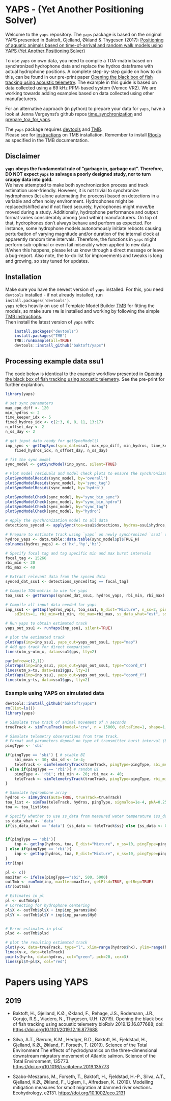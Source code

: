
<!-- README_sync.md is generated from README_sync.Rmd. Please edit that file -->

# YAPS - (Yet Another Positioning Solver)

Welcome to the `yaps` repository. The `yaps` package is based on the
original YAPS presented in Baktoft, Gjelland, Økland & Thygesen (2017):
[Positioning of aquatic animals based on time-of-arrival and random walk
models using YAPS (Yet Another Positioning
Solver)](https://www.nature.com/articles/s41598-017-14278-z.pdf)

To use `yaps` on own data, you need to compile a TOA-matrix based on
synchronized hydrophone data and replace the hydros dataframe with
actual hydrophone positions. A complete step-by-step guide on how to do
this, can be found in our pre-print paper [Opening the black box of fish
tracking using acoustic
telemetry](https://www.biorxiv.org/content/10.1101/2019.12.16.877688v1).
The example in this guide is based on data collected using a 69 kHz
PPM-based system (Vemco VR2). We are working towards adding examples
based on data collected using other manufacturers.

For an alternative approach (in python) to prepare your data for `yaps`,
have a look at Jenna Vergeynst’s github repos
[time\_synchronization](https://github.com/JennaVergeynst/time_synchronization)
and
[prepare\_toa\_for\_yaps](https://github.com/JennaVergeynst/prepare_toa_for_yaps).

The `yaps` package requires
[devtools](https://cran.r-project.org/web/packages/devtools/index.html)
and [TMB](https://github.com/kaskr/adcomp).  
Please see for
[instructions](https://github.com/kaskr/adcomp/wiki/Download) on TMB
installation. Remember to install
[Rtools](https://cran.r-project.org/bin/windows/Rtools/) as specified in
the TMB documentation.

## Disclaimer

**`yaps` obeys the fundamental rule of “garbage in, garbage out”.
Therefore, DO NOT expect `yaps` to salvage a poorly designed study, nor
to turn crappy data into gold.**  
We have attempted to make both synchronization process and track
estimation user-friendly. However, it is not trivial to synchronize
hydrophones (let alone automating the process) based on detections in a
variable and often noisy environment. Hydrophones might be
replaced/shifted and if not fixed securely, hydrophones might move/be
moved during a study. Additionally, hydrophone performance and output
format varies considerably among (and within) manufacturers. On top of
that, hydrophones don’t always behave and perform as expected. For
instance, some hydrophone models autonomously initiate reboots causing
perturbation of varying magnitude and/or duration of the internal clock
at apparently random time intervals. Therefore, the functions in `yaps`
might perform sub-optimal or even fail miserably when applied to new
data. If/when this happens, please let us know through a direct message
or leave a bug-report. Also note, the to-do list for improvements and
tweaks is long and growing, so stay tuned for updates.

## Installation

Make sure you have the newest version of `yaps` installed. For this, you
need `devtools` installed - if not already installed, run
`install.packages('devtools')`.  
`yaps` relies heavily on use of Template Model Builder
[TMB](https://github.com/kaskr/adcomp) for fitting the models, so make
sure `TMB` is installed and working by following the simple [TMB
instructions](https://github.com/kaskr/adcomp/wiki/Download).  
Then install the latest version of `yaps` with:

``` r
    install.packages("devtools")
    install.packages("TMB")
    TMB::runExample(all=TRUE)
    devtools::install_github("baktoft/yaps")
```

## Processing example data ssu1

The code below is identical to the example workflow presented in
[Opening the black box of fish tracking using acoustic
telemetry](https://www.biorxiv.org/content/10.1101/2019.12.16.877688v1).
See the pre-print for further explantion.

``` r
library(yaps)

# set sync parameters 
max_epo_diff <- 120
min_hydros <- 2
time_keeper_idx <- 5
fixed_hydros_idx <- c(2:3, 6, 8, 11, 13:17)
n_offset_day <- 2
n_ss_day <- 2

# get input data ready for getSyncModel()
inp_sync <- getInpSync(sync_dat=ssu1, max_epo_diff, min_hydros, time_keeper_idx, 
    fixed_hydros_idx, n_offset_day, n_ss_day)

# fit the sync model
sync_model <- getSyncModel(inp_sync, silent=TRUE)

# Plot model residuals and model check plots to ensure the synchronization process was successful...
plotSyncModelResids(sync_model, by='overall')       
plotSyncModelResids(sync_model, by='sync_tag')      
plotSyncModelResids(sync_model, by='hydro')         

plotSyncModelCheck(sync_model, by="sync_bin_sync")  
plotSyncModelCheck(sync_model, by="sync_bin_hydro") 
plotSyncModelCheck(sync_model, by="sync_tag")       
plotSyncModelCheck(sync_model, by="hydro")          

# Apply the synchronization model to all data
detections_synced <- applySync(toa=ssu1$detections, hydros=ssu1$hydros, sync_model)

# Prepare to estimate track using `yaps` on newly synchronized `ssu1` data
hydros_yaps <- data.table::data.table(sync_model$pl$TRUE_H)
colnames(hydros_yaps) <- c('hx','hy','hz')

# Specify focal tag and tag specific min and max burst intervals
focal_tag <- 15266
rbi_min <- 20
rbi_max <- 40

# Extract relevant data from the synced data
synced_dat_ssu1 <- detections_synced[tag == focal_tag]

# Compile TOA-matrix to use for yaps
toa_ssu1 <- getToaYaps(synced_dat_ssu1, hydros_yaps, rbi_min, rbi_max)

# Compile all input data needed for yaps
inp_ssu1 <- getInp(hydros_yaps, toa_ssu1, E_dist="Mixture", n_ss=2, pingType="rbi", 
    sdInits=1, rbi_min=rbi_min, rbi_max=rbi_max, ss_data_what="est", ss_data=0)

# Run yaps to obtain estimated track
yaps_out_ssu1 <- runYaps(inp_ssu1, silent=TRUE) 

# plot the estimated track
plotYaps(inp=inp_ssu1, yaps_out=yaps_out_ssu1, type="map")
# Add gps track for direct comparison
lines(utm_y~utm_x, data=ssu1$gps, lty=2)

par(mfrow=c(2,1))
plotYaps(inp=inp_ssu1, yaps_out=yaps_out_ssu1, type="coord_X")
lines(utm_x~ts, data=ssu1$gps, lty=2)
plotYaps(inp=inp_ssu1, yaps_out=yaps_out_ssu1, type="coord_Y")
lines(utm_y~ts, data=ssu1$gps, lty=2)
```

### Example using YAPS on simulated data

``` r
devtools::install_github("baktoft/yaps")
rm(list=ls())   
library(yaps)

# Simulate true track of animal movement of n seconds
trueTrack <- simTrueTrack(model='crw', n = 15000, deltaTime=1, shape=1, scale=0.5, addDielPattern=TRUE, ss='rw')

# Simulate telemetry observations from true track.
# Format and parameters depend on type of transmitter burst interval (BI) - stable (sbi) or random (rbi).
pingType <- 'sbi'

if(pingType == 'sbi') { # stable BI
    sbi_mean <- 30; sbi_sd <- 1e-4;
    teleTrack <- simTelemetryTrack(trueTrack, pingType=pingType, sbi_mean=sbi_mean, sbi_sd=sbi_sd)
} else if(pingType == 'rbi'){ # random BI
    pingType <- 'rbi'; rbi_min <- 20; rbi_max <- 40;
    teleTrack <- simTelemetryTrack(trueTrack, pingType=pingType, rbi_min=rbi_min, rbi_max=rbi_max)
}

# Simulate hydrophone array
hydros <- simHydros(auto=TRUE, trueTrack=trueTrack)
toa_list <- simToa(teleTrack, hydros, pingType, sigmaToa=1e-4, pNA=0.25, pMP=0.01)
toa <- toa_list$toa

# Specify whether to use ss_data from measured water temperature (ss_data_what <- 'data') or to estimate ss in the model (ss_data_what <- 'est')
ss_data_what <- 'data'
if(ss_data_what == 'data') {ss_data <- teleTrack$ss} else {ss_data <- 0}


if(pingType == 'sbi'){
    inp <- getInp(hydros, toa, E_dist="Mixture", n_ss=10, pingType=pingType, sdInits=0, ss_data_what=ss_data_what, ss_data=ss_data)
} else if(pingType == 'rbi'){
    inp <- getInp(hydros, toa, E_dist="Mixture", n_ss=10, pingType=pingType, sdInits=0, rbi_min=rbi_min, rbi_max=rbi_max, ss_data_what=ss_data_what, ss_data=ss_data)
} 
str(inp)

pl <- c()
maxIter <- ifelse(pingType=="sbi", 500, 5000)
outTmb <- runTmb(inp, maxIter=maxIter, getPlsd=TRUE, getRep=TRUE)
str(outTmb)

# Estimates in pl
pl <- outTmb$pl
# Correcting for hydrophone centering
pl$X <- outTmb$pl$X + inp$inp_params$Hx0
pl$Y <- outTmb$pl$Y + inp$inp_params$Hy0


# Error estimates in plsd
plsd <- outTmb$plsd

# plot the resulting estimated track
plot(y~x, data=trueTrack, type="l", xlim=range(hydros$hx), ylim=range(hydros$hy), asp=1)
lines(y~x, data=teleTrack)
points(hy~hx, data=hydros, col="green", pch=20, cex=3)
lines(pl$Y~pl$X, col="red")
```

# Papers using YAPS

## 2019

  - Baktoft, H., Gjelland, K.Ø., Økland, F., Rehage, J.S., Rodemann,
    J.R., Corujo, R.S., Viadero, N., Thygesen, U.H. (2019). Opening the
    black box of fish tracking using acoustic telemetry bioRxiv
    2019.12.16.877688; doi: <https://doi.org/10.1101/2019.12.16.877688>

  - Silva, A.T., Bærum, K.M., Hedger, R.D., Baktoft, H., Fjeldstad, H.,
    Gjelland, K.Ø., Økland, F. Forseth, T. (2019). Science of the Total
    Environment The effects of hydrodynamics on the three-dimensional
    downstream migratory movement of Atlantic salmon. Science of the
    Total Environment, 135773.
    <https://doi.org/10.1016/j.scitotenv.2019.135773>

  - Szabo-Meszaros, M., Forseth, T., Baktoft, H., Fjeldstad, H.-P.,
    Silva, A.T., Gjelland, K.Ø., Økland, F., Uglem, I., Alfredsen, K.
    (2019). Modelling mitigation measures for smolt migration at dammed
    river sections. Ecohydrology, e2131.
    <https://doi.org/10.1002/eco.2131>
